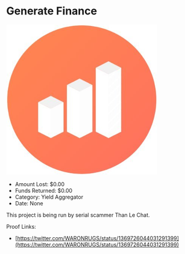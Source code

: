 # Generate Finance
![Generate Finance](/rektimages/Generate-Finance.png)
- Amount Lost: $0.00
- Funds Returned: $0.00
- Category: Yield Aggregator
- Date: None

This project is being run by serial scammer Than Le Chat.


Proof Links:
- [https://twitter.com/WARONRUGS/status/1369726044031291399](https://twitter.com/WARONRUGS/status/1369726044031291399)


